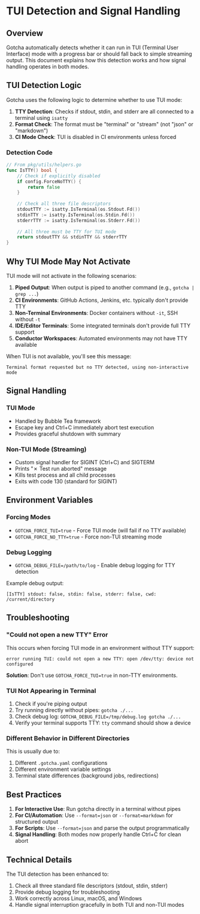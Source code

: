 # TUI Detection and Signal Handling

## Overview

Gotcha automatically detects whether it can run in TUI (Terminal User Interface) mode with a progress bar or should fall back to simple streaming output. This document explains how this detection works and how signal handling operates in both modes.

## TUI Detection Logic

Gotcha uses the following logic to determine whether to use TUI mode:

1. **TTY Detection**: Checks if stdout, stdin, and stderr are all connected to a terminal using `isatty`
2. **Format Check**: The format must be "terminal" or "stream" (not "json" or "markdown")
3. **CI Mode Check**: TUI is disabled in CI environments unless forced

### Detection Code
```go
// From pkg/utils/helpers.go
func IsTTY() bool {
    // Check if explicitly disabled
    if config.ForceNoTTY() {
        return false
    }
    
    // Check all three file descriptors
    stdoutTTY := isatty.IsTerminal(os.Stdout.Fd())
    stdinTTY := isatty.IsTerminal(os.Stdin.Fd())
    stderrTTY := isatty.IsTerminal(os.Stderr.Fd())
    
    // All three must be TTY for TUI mode
    return stdoutTTY && stdinTTY && stderrTTY
}
```

## Why TUI Mode May Not Activate

TUI mode will not activate in the following scenarios:

1. **Piped Output**: When output is piped to another command (e.g., `gotcha | grep ...`)
2. **CI Environments**: GitHub Actions, Jenkins, etc. typically don't provide TTY
3. **Non-Terminal Environments**: Docker containers without `-it`, SSH without `-t`
4. **IDE/Editor Terminals**: Some integrated terminals don't provide full TTY support
5. **Conductor Workspaces**: Automated environments may not have TTY available

When TUI is not available, you'll see this message:
```
Terminal format requested but no TTY detected, using non-interactive mode
```

## Signal Handling

### TUI Mode
- Handled by Bubble Tea framework
- Escape key and Ctrl+C immediately abort test execution
- Provides graceful shutdown with summary

### Non-TUI Mode (Streaming)
- Custom signal handler for SIGINT (Ctrl+C) and SIGTERM
- Prints "✗ Test run aborted" message
- Kills test process and all child processes
- Exits with code 130 (standard for SIGINT)

## Environment Variables

### Forcing Modes
- `GOTCHA_FORCE_TUI=true` - Force TUI mode (will fail if no TTY available)
- `GOTCHA_FORCE_NO_TTY=true` - Force non-TUI streaming mode

### Debug Logging
- `GOTCHA_DEBUG_FILE=/path/to/log` - Enable debug logging for TTY detection

Example debug output:
```
[IsTTY] stdout: false, stdin: false, stderr: false, cwd: /current/directory
```

## Troubleshooting

### "Could not open a new TTY" Error
This occurs when forcing TUI mode in an environment without TTY support:
```
error running TUI: could not open a new TTY: open /dev/tty: device not configured
```

**Solution**: Don't use `GOTCHA_FORCE_TUI=true` in non-TTY environments.

### TUI Not Appearing in Terminal
1. Check if you're piping output
2. Try running directly without pipes: `gotcha ./...`
3. Check debug log: `GOTCHA_DEBUG_FILE=/tmp/debug.log gotcha ./...`
4. Verify your terminal supports TTY: `tty` command should show a device

### Different Behavior in Different Directories
This is usually due to:
1. Different `.gotcha.yaml` configurations
2. Different environment variable settings
3. Terminal state differences (background jobs, redirections)

## Best Practices

1. **For Interactive Use**: Run gotcha directly in a terminal without pipes
2. **For CI/Automation**: Use `--format=json` or `--format=markdown` for structured output
3. **For Scripts**: Use `--format=json` and parse the output programmatically
4. **Signal Handling**: Both modes now properly handle Ctrl+C for clean abort

## Technical Details

The TUI detection has been enhanced to:
1. Check all three standard file descriptors (stdout, stdin, stderr)
2. Provide debug logging for troubleshooting
3. Work correctly across Linux, macOS, and Windows
4. Handle signal interruption gracefully in both TUI and non-TUI modes